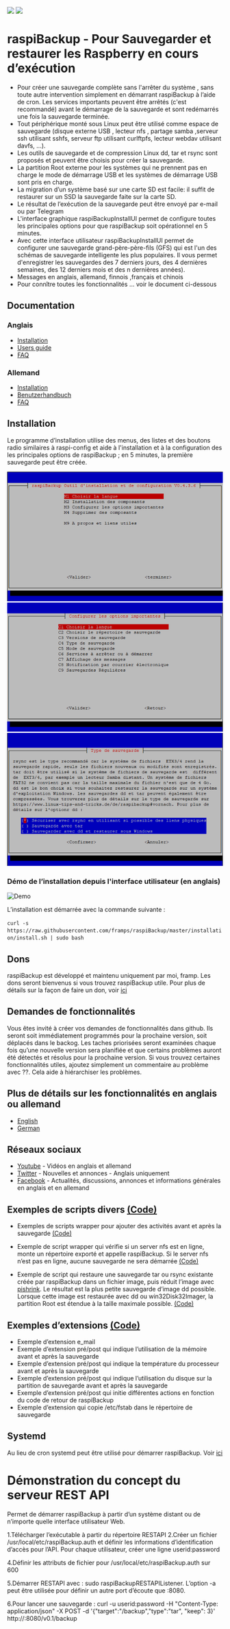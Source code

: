 ![](https://img.shields.io/github/release/framps/raspiBackup.svg?style=flat) ![](https://img.shields.io/github/last-commit/framps/raspiBackup.svg?style=flat)

# raspiBackup - Pour Sauvegarder et restaurer les Raspberry en cours d’exécution

* Pour créer une sauvegarde complète sans l'arrêter du système , sans toute autre intervention simplement en démarrant raspiBackup à l’aide de cron. Les services importants peuvent être arrêtés (c'est recommandé) avant le démarrage de la sauvegarde et sont redémarrés une fois la sauvegarde terminée. 
* Tout périphérique monté sous Linux peut être utilisé comme espace de sauvegarde (disque externe USB , lecteur nfs , partage samba ,serveur ssh utilisant sshfs, serveur ftp utilisant curlftpfs, lecteur webdav utilisant davfs, ...).
* Les outils de sauvegarde et de compression Linux dd, tar et rsync sont proposés et peuvent être choisis pour créer la sauvegarde.
* La partition Root externe pour les systèmes qui ne prennent pas en charge le mode de démarrage USB et les systèmes de démarrage USB sont pris en charge.
* La migration d’un système basé sur une carte SD est facile: il suffit de restaurer sur un SSD la sauvegarde faite sur la carte SD.
* Le résultat de l’exécution de la sauvegarde peut être envoyé par e-mail ou par Telegram
* L'interface graphique raspiBackupInstallUI permet de configure toutes les principales options pour que raspiBackup soit opérationnel en 5 minutes.
* Avec cette interface utilisateur raspiBackupInstallUI permet de configurer une sauvegarde grand-père-père-fils (GFS) qui est l'un des schémas de sauvegarde intelligente les plus populaires. Il vous permet d'enregistrer les sauvegardes des 7 derniers jours, des 4 dernières semaines, des 12 derniers mois et des n dernières années). 
* Messages en anglais, allemand, finnois ,français et chinois
* Pour connître toutes les fonctionnalités ... voir le document ci-dessous

## Documentation

### Anglais
* [Installation](https://www.linux-tips-and-tricks.de/en/quickstart-rbk)
* [Users guide](https://www.linux-tips-and-tricks.de/en/backup)
* [FAQ](https://www.linux-tips-and-tricks.de/en/faq)

### Allemand
* [Installation](https://www.linux-tips-and-tricks.de/de/schnellstart-rbk/)
* [Benutzerhandbuch](https://www.linux-tips-and-tricks.de/de/raspibackup)
* [FAQ](https://www.linux-tips-and-tricks.de/de/faq)

## Installation

Le programme d’installation utilise des menus, des listes et des boutons radio similaires à raspi-config et aide à l'installation et à la configuration des les principales options de raspiBackup ; en 5 minutes, la première sauvegarde peut être créée.


![Screenshot1](https://github.com/framps/raspiBackup/blob/master/images/raspiBackupInstallUI-1.png)
![Screenshot2](https://github.com/framps/raspiBackup/blob/master/images/raspiBackupInstallUI-2.png)
![Screenshot3](https://github.com/framps/raspiBackup/blob/master/images/raspiBackupInstallUI-3.png)

### Démo de l’installation depuis l'interface utilisateur (en anglais)

![Demo](https://www.linux-tips-and-tricks.de/images/raspiBackupInstall_en.gif)

L’installation est démarrée avec la commande suivante :

`curl -s https://raw.githubusercontent.com/framps/raspiBackup/master/installation/install.sh | sudo bash`

## Dons

raspiBackup est développé et maintenu uniquement par moi, framp. Les dons seront bienvenus si vous trouvez raspiBackup utile. Pour plus de détails sur la façon de faire un don, voir <a href="https://www.linux-tips-and-tricks.de/en/donations/" rel="nofollow" _istranslated="1">ici</a>

## Demandes de fonctionnalités

Vous êtes invité à créer vos demandes de fonctionnalités dans github. Ils seront soit immédiatement programmés pour la prochaine version, soit déplacés dans le backog. Les taches priorisées seront examinées chaque fois qu’une nouvelle version sera planifiée et que certains problèmes auront été détectés et résolus pour la prochaine version. Si vous trouvez certaines fonctionnalités utiles, ajoutez simplement un commentaire au problème avec <g-emoji class="g-emoji" alias="+1" fallback-src="https://github.githubassets.com/images/icons/emoji/unicode/1f44d.png" _istranslated="1">??</g-emoji>. Cela aide à hiérarchiser les problèmes.

## Plus de détails sur les fonctionnalités en anglais ou allemand

 * [English](https://www.linux-tips-and-tricks.de/en/all-pages-about-raspibackup/)
 * [German](https://www.linux-tips-and-tricks.de/de/alles-ueber-raspibackup/)

## Réseaux sociaux

 * [Youtube](https://www.youtube.com/channel/UCnFHtfMXVpWy6mzMazqyINg) - Vidéos en anglais et allemand
 * [Twitter](https://twitter.com/linuxframp) - Nouvelles et annonces - Anglais uniquement
 * [Facebook](https://www.facebook.com/raspiBackup) - Actualités, discussions, annonces et informations générales en anglais et en allemand

## Exemples de scripts divers [(Code)](https://github.com/framps/raspiBackup/tree/master/helper)

* Exemples de scripts wrapper pour ajouter des activités avant et après la sauvegarde [(Code)](https://github.com/framps/raspiBackup/blob/master/helper/raspiBackupWrapper.sh)

* Exemple de script wrapper qui vérifie si un server nfs est en ligne, monte un répertoire exporté et appelle raspiBackup. Si le server nfs n’est pas en ligne, aucune sauvegarde ne sera démarrée [(Code)](https://github.com/framps/raspiBackup/blob/master/helper/raspiBackupNfsWrapper.sh)

* Exemple de script qui restaure une sauvegarde tar ou rsync existante créée par raspiBackup dans un fichier image, puis réduit l’image avec [pishrink](https://github.com/Drewsif/PiShrink). Le résultat est la plus petite sauvegarde d’image dd possible. Lorsque cette image est restaurée avec dd ou win32Disk32Imager, la partition Root est étendue à la taille maximale possible. [(Code)](https://github.com/framps/raspiBackup/blob/master/helper/raspiBackupRestore2Image.sh)

## Exemples d’extensions [(Code)](https://github.com/framps/raspiBackup/tree/master/extensions)
* Exemple d’extension e_mail
* Exemple d’extension pré/post qui indique l’utilisation de la mémoire avant et après la sauvegarde
* Exemple d’extension pré/post qui indique la température du processeur avant et après la sauvegarde
* Exemple d’extension pré/post qui indique l’utilisation du disque sur la partition de sauvegarde avant et après la sauvegarde
* Exemple d’extension pré/post qui initie différentes actions en fonction du code de retour de raspiBackup
* Exemple d’extension qui copie /etc/fstab dans le répertoire de sauvegarde

## Systemd

Au lieu de cron systemd peut être utilisé pour démarrer raspiBackup. Voir <a href="/mgrafr/raspiBackup/blob/master/installation/systemd" _istranslated="1">ici</a>

# Démonstration du concept du serveur REST API 

Permet de démarrer raspiBackup à partir d’un système distant ou de n’importe quelle interface utilisateur Web.

1.Télécharger l’exécutable à partir du répertoire RESTAPI
2.Créer un fichier /usr/local/etc/raspiBackup.auth et définir les informations d’identification d’accès pour l’API. Pour chaque utilisateur, créer une ligne userid:password

4.Définir les attributs de fichier pour /usr/local/etc/raspiBackup.auth sur 600

5.Démarrer RESTAPI avec : sudo raspiBackupRESTAPIListener. L’option -a peut être utilisée pour définir un autre port d’écoute que :8080.

6.Pour lancer une sauvegarde : curl -u userid:password -H "Content-Type: application/json" -X POST -d '{"target":"/backup","type":"tar", "keep": 3}' http://<raspiHost>:8080/v0.1/backup



